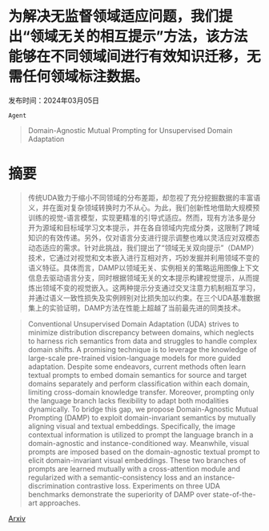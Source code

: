 # 为解决无监督领域适应问题，我们提出“领域无关的相互提示”方法，该方法能够在不同领域间进行有效知识迁移，无需任何领域标注数据。

发布时间：2024年03月05日

`Agent`

> Domain-Agnostic Mutual Prompting for Unsupervised Domain Adaptation

# 摘要

> 传统UDA致力于缩小不同领域的分布差距，却忽视了充分挖掘数据的丰富语义，并在面对复杂领域转换时力不从心。为此，我们创新性地借助大规模预训练的视觉-语言模型，实现更精准的引导式适应。然而，现有方法多是分开为源域和目标域学习文本提示，并在各自领域内完成分类，这限制了跨域知识的有效传递。另外，仅对语言分支进行提示调整也难以灵活应对双模态动态适应的需求。针对此挑战，我们提出了“领域无关双向提示”（DAMP）技术，它通过对视觉和文本嵌入进行互相对齐，巧妙发掘并利用领域不变的语义特征。具体而言，DAMP以领域无关、实例相关的策略运用图像上下文信息去驱动语言分支，同时根据领域无关的文本提示构建视觉提示，从而提炼出领域不变的视觉嵌入。这两种提示分支通过交叉注意力机制相互学习，并通过语义一致性损失及实例辨别对比损失加以约束。在三个UDA基准数据集上的实验证明，DAMP方法在性能上超越了当前最先进的同类技术。

> Conventional Unsupervised Domain Adaptation (UDA) strives to minimize distribution discrepancy between domains, which neglects to harness rich semantics from data and struggles to handle complex domain shifts. A promising technique is to leverage the knowledge of large-scale pre-trained vision-language models for more guided adaptation. Despite some endeavors, current methods often learn textual prompts to embed domain semantics for source and target domains separately and perform classification within each domain, limiting cross-domain knowledge transfer. Moreover, prompting only the language branch lacks flexibility to adapt both modalities dynamically. To bridge this gap, we propose Domain-Agnostic Mutual Prompting (DAMP) to exploit domain-invariant semantics by mutually aligning visual and textual embeddings. Specifically, the image contextual information is utilized to prompt the language branch in a domain-agnostic and instance-conditioned way. Meanwhile, visual prompts are imposed based on the domain-agnostic textual prompt to elicit domain-invariant visual embeddings. These two branches of prompts are learned mutually with a cross-attention module and regularized with a semantic-consistency loss and an instance-discrimination contrastive loss. Experiments on three UDA benchmarks demonstrate the superiority of DAMP over state-of-the-art approaches.

[Arxiv](https://arxiv.org/abs/2403.02899)